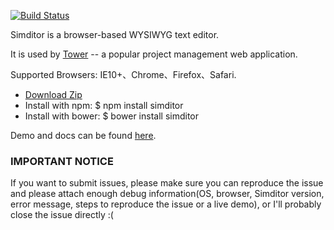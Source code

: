 [![Build Status](https://circleci.com/gh/mycolorway/simditor.png?circle-token=d1e5efa8fbb4ca55af41cb2decc1c7ea40974e7d)](https://circleci.com/gh/mycolorway/simditor)

Simditor is a browser-based WYSIWYG text editor.

It is used by [Tower](http://tower.im) -- a popular project management web application.

Supported Browsers: IE10+、Chrome、Firefox、Safari.
* [Download Zip](https://github.com/mycolorway/simditor/releases)
* Install with npm: $ npm install simditor</li>
* Install with bower: $ bower install simditor</li>

Demo and docs can be found [here](http://simditor.tower.im/).


### IMPORTANT NOTICE

If you want to submit issues, please make sure you can reproduce the issue and please attach enough debug information(OS, browser, Simditor version, error message, steps to reproduce the issue or a live demo), or I'll probably close the issue directly :(
